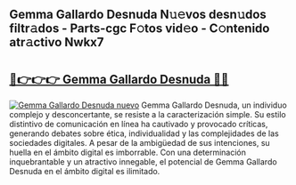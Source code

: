 ## Gemma Gallardo Desnuda N𝚞𝚎vos desn𝚞dos filtr𝚊dos - Parts-cgc F𝚘tos vid𝚎o - C𝚘ntenido atr𝚊ctivo Nwkx7

# <h2><a href="http://mb8ldk.tromn.icu/?c=Gemma+Gallardo+Desnuda">🔗👉👉👉 Gemma Gallardo Desnuda 🔗🔗</a></h2>

[![Gemma Gallardo Desnuda nuevo](https://i.imgur.com/pEAQMta.gif)](http://mb8ldk.tromn.icu/?c=Gemma+Gallardo+Desnuda)
Gemma Gallardo Desnuda, un individuo complejo y desconcertante, se resiste a la caracterización simple. Su estilo distintivo de comunicación en línea ha cautivado y provocado críticas, generando debates sobre ética, individualidad y las complejidades de las sociedades digitales. A pesar de la ambigüedad de sus intenciones, su huella en el ámbito digital es imborrable. Con una determinación inquebrantable y un atractivo innegable, el potencial de Gemma Gallardo Desnuda en el ámbito digital es ilimitado.
